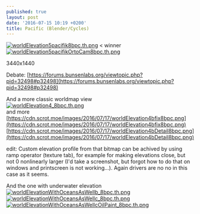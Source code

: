 ```yaml
---
published: true
layout: post
date: '2016-07-15 10:19 +0200'
title: Pacific (Blender/Cycles)
---
```

[![worldElevation5pacifik8bpc.th.png](https://cdn.scrot.moe/images/2016/07/15/worldElevation5pacifik8bpc.th.png)](https://cdn.scrot.moe/images/2016/07/15/worldElevation5pacifik8bpc.png) < winner
[![worldElevation5pacifikOrtoCam8bpc.th.png](https://cdn.scrot.moe/images/2016/07/15/worldElevation5pacifikOrtoCam8bpc.th.png)](https://cdn.scrot.moe/images/2016/07/15/worldElevation5pacifikOrtoCam8bpc.png)

3440x1440

Debate: [https://forums.bunsenlabs.org/viewtopic.php?pid=32498#p32498](https://forums.bunsenlabs.org/viewtopic.php?pid=32498#p32498)

And a more classic worldmap view  
[![worldElevation4_8bpc.th.png](https://cdn.scrot.moe/images/2016/07/17/worldElevation4_8bpc.th.png)](https://cdn.scrot.moe/images/2016/07/17/worldElevation4_8bpc.png)  
and more  
[https://cdn.scrot.moe/images/2016/07/17/worldElevation4bfix8bpc.png](https://cdn.scrot.moe/images/2016/07/17/worldElevation4bfix8bpc.png)
[https://cdn.scrot.moe/images/2016/07/17/worldElevation4bDetail8bpc.png](https://cdn.scrot.moe/images/2016/07/17/worldElevation4bDetail8bpc.png)

edit: Custom elevation profile from that bitmap can be achived by using ramp operator (texture tab), for example for making elevations close, but not 0 nonlinearly larger (I'd take a screenshot, but forgot how to do that on windows and printscreen is not working...). Again drivers are no no in this case as it seems.

And the one with underwater elevation  
[![worldElevationWithOceansAsWellb_8bpc.th.png](https://scrot.moe/images/2016/07/20/worldElevationWithOceansAsWellb_8bpc.th.png)](https://scrot.moe/images/2016/07/20/worldElevationWithOceansAsWellb_8bpc.png)
[![worldElevationWithOceansAsWellc_8bpc.th.png](https://scrot.moe/images/2016/07/20/worldElevationWithOceansAsWellc_8bpc.th.png)](https://scrot.moe/images/2016/07/20/worldElevationWithOceansAsWellc_8bpc.png)
[![worldElevationWithOceansAsWellcOilPaint_8bpc.th.png](https://scrot.moe/images/2016/07/20/worldElevationWithOceansAsWellcOilPaint_8bpc.th.png)](https://scrot.moe/images/2016/07/20/worldElevationWithOceansAsWellcOilPaint_8bpc.png)
